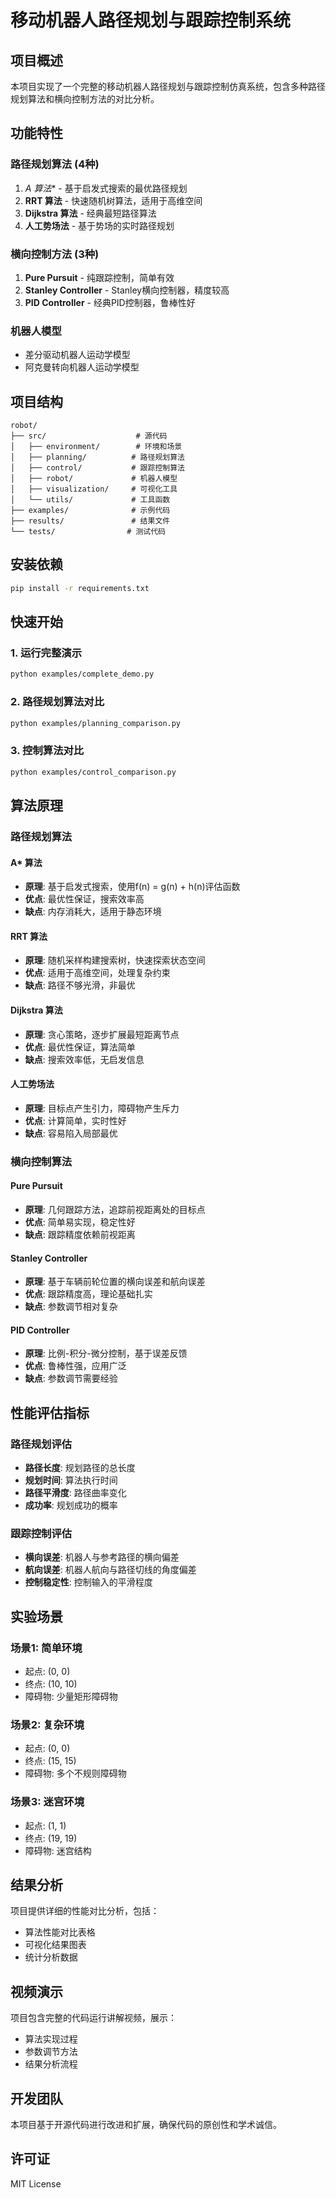 # 移动机器人路径规划与跟踪控制系统

## 项目概述

本项目实现了一个完整的移动机器人路径规划与跟踪控制仿真系统，包含多种路径规划算法和横向控制方法的对比分析。

## 功能特性

### 路径规划算法 (4种)
1. **A* 算法** - 基于启发式搜索的最优路径规划
2. **RRT 算法** - 快速随机树算法，适用于高维空间
3. **Dijkstra 算法** - 经典最短路径算法
4. **人工势场法** - 基于势场的实时路径规划

### 横向控制方法 (3种)
1. **Pure Pursuit** - 纯跟踪控制，简单有效
2. **Stanley Controller** - Stanley横向控制器，精度较高
3. **PID Controller** - 经典PID控制器，鲁棒性好

### 机器人模型
- 差分驱动机器人运动学模型
- 阿克曼转向机器人运动学模型

## 项目结构

```
robot/
├── src/                    # 源代码
│   ├── environment/        # 环境和场景
│   ├── planning/          # 路径规划算法
│   ├── control/           # 跟踪控制算法
│   ├── robot/             # 机器人模型
│   ├── visualization/     # 可视化工具
│   └── utils/             # 工具函数
├── examples/              # 示例代码
├── results/               # 结果文件
└── tests/                # 测试代码
```

## 安装依赖

```bash
pip install -r requirements.txt
```

## 快速开始

### 1. 运行完整演示
```bash
python examples/complete_demo.py
```

### 2. 路径规划算法对比
```bash
python examples/planning_comparison.py
```

### 3. 控制算法对比
```bash
python examples/control_comparison.py
```

## 算法原理

### 路径规划算法

#### A* 算法
- **原理**: 基于启发式搜索，使用f(n) = g(n) + h(n)评估函数
- **优点**: 最优性保证，搜索效率高
- **缺点**: 内存消耗大，适用于静态环境

#### RRT 算法
- **原理**: 随机采样构建搜索树，快速探索状态空间
- **优点**: 适用于高维空间，处理复杂约束
- **缺点**: 路径不够光滑，非最优

#### Dijkstra 算法
- **原理**: 贪心策略，逐步扩展最短距离节点
- **优点**: 最优性保证，算法简单
- **缺点**: 搜索效率低，无启发信息

#### 人工势场法
- **原理**: 目标点产生引力，障碍物产生斥力
- **优点**: 计算简单，实时性好
- **缺点**: 容易陷入局部最优

### 横向控制算法

#### Pure Pursuit
- **原理**: 几何跟踪方法，追踪前视距离处的目标点
- **优点**: 简单易实现，稳定性好
- **缺点**: 跟踪精度依赖前视距离

#### Stanley Controller
- **原理**: 基于车辆前轮位置的横向误差和航向误差
- **优点**: 跟踪精度高，理论基础扎实
- **缺点**: 参数调节相对复杂

#### PID Controller
- **原理**: 比例-积分-微分控制，基于误差反馈
- **优点**: 鲁棒性强，应用广泛
- **缺点**: 参数调节需要经验

## 性能评估指标

### 路径规划评估
- **路径长度**: 规划路径的总长度
- **规划时间**: 算法执行时间
- **路径平滑度**: 路径曲率变化
- **成功率**: 规划成功的概率

### 跟踪控制评估
- **横向误差**: 机器人与参考路径的横向偏差
- **航向误差**: 机器人航向与路径切线的角度偏差
- **控制稳定性**: 控制输入的平滑程度

## 实验场景

### 场景1: 简单环境
- 起点: (0, 0)
- 终点: (10, 10)
- 障碍物: 少量矩形障碍物

### 场景2: 复杂环境
- 起点: (0, 0)
- 终点: (15, 15)
- 障碍物: 多个不规则障碍物

### 场景3: 迷宫环境
- 起点: (1, 1)
- 终点: (19, 19)
- 障碍物: 迷宫结构

## 结果分析

项目提供详细的性能对比分析，包括：
- 算法性能对比表格
- 可视化结果图表
- 统计分析数据

## 视频演示

项目包含完整的代码运行讲解视频，展示：
- 算法实现过程
- 参数调节方法
- 结果分析流程

## 开发团队

本项目基于开源代码进行改进和扩展，确保代码的原创性和学术诚信。

## 许可证

MIT License
